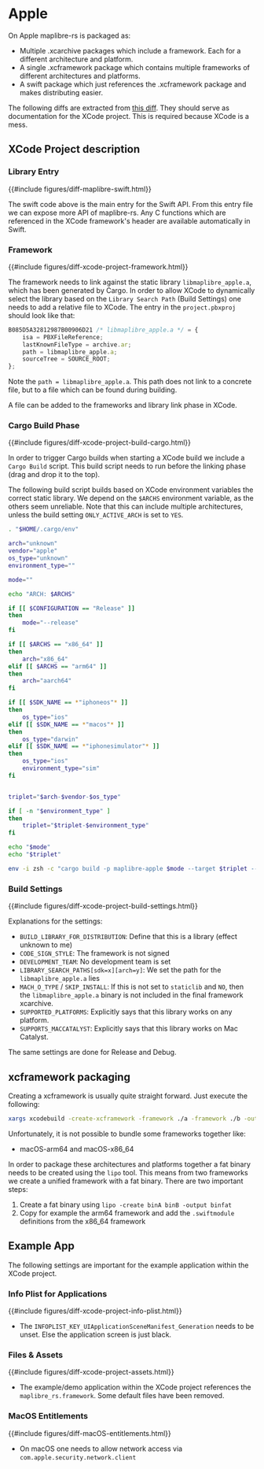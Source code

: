 # Apple

On Apple maplibre-rs is packaged as:
* Multiple .xcarchive packages which include a framework. Each for a different architecture and platform.
* A single .xcframework package which contains multiple frameworks of different architectures and platforms.
* A swift package which just references the .xcframework package and makes distributing easier.

The following diffs are extracted from [this diff](../../../../apple/framework.diff). They should serve as documentation
for the XCode project. This is required because XCode is a mess.

## XCode Project description

### Library Entry

{{#include figures/diff-maplibre-swift.html}}

The swift code above is the main entry for the Swift API. From this entry file we can expose more API of maplibre-rs.
Any C functions which are referenced in the XCode framework's header are available automatically in Swift.

### Framework

{{#include figures/diff-xcode-project-framework.html}}

The framework needs to link against the static library `libmaplibre_apple.a`, which has been generated by Cargo.
In order to allow XCode to dynamically select the library based on the `Library Search Path` (Build Settings) one needs
to add a relative file to XCode. The entry in the `project.pbxproj` should look like that:

```js
B085D5A32812987B00906D21 /* libmaplibre_apple.a */ = {
    isa = PBXFileReference;
    lastKnownFileType = archive.ar;
    path = libmaplibre_apple.a;
    sourceTree = SOURCE_ROOT;
};
```

Note the `path = libmaplibre_apple.a`. This path does not link to a concrete file, but to a file which can be found
during building.

A file can be added to the frameworks and library link phase in XCode.

### Cargo Build Phase

{{#include figures/diff-xcode-project-build-cargo.html}}

In order to trigger Cargo builds when starting a XCode build we include a `Cargo Build` script. This build script needs
to run before the linking phase (drag and drop it to the top).

The following build script builds based on XCode environment variables the correct static library. We depend on
the `$ARCHS`
environment variable, as the others seem unreliable. Note that this can include multiple architectures, unless the build
setting `ONLY_ACTIVE_ARCH` is set to `YES`.

```bash
. "$HOME/.cargo/env"

arch="unknown"
vendor="apple"
os_type="unknown"
environment_type=""

mode=""

echo "ARCH: $ARCHS"

if [[ $CONFIGURATION == "Release" ]]
then
    mode="--release"
fi

if [[ $ARCHS == "x86_64" ]]
then
    arch="x86_64"
elif [[ $ARCHS == "arm64" ]]
then
    arch="aarch64"
fi

if [[ $SDK_NAME == *"iphoneos"* ]]
then
    os_type="ios"
elif [[ $SDK_NAME == *"macos"* ]]
then
    os_type="darwin"
elif [[ $SDK_NAME == *"iphonesimulator"* ]]
then
    os_type="ios"
    environment_type="sim"
fi


triplet="$arch-$vendor-$os_type"

if [ -n "$environment_type" ]
then
    triplet="$triplet-$environment_type"
fi

echo "$mode"
echo "$triplet"

env -i zsh -c "cargo build -p maplibre-apple $mode --target $triplet --lib"
```

### Build Settings

{{#include figures/diff-xcode-project-build-settings.html}}

Explanations for the settings:

* `BUILD_LIBRARY_FOR_DISTRIBUTION`: Define that this is a library (effect unknown to me)
* `CODE_SIGN_STYLE`: The framework is not signed
* `DEVELOPMENT_TEAM`: No development team is set
* `LIBRARY_SEARCH_PATHS[sdk=x][arch=y]`: We set the path for the `libmaplibre_apple.a` lies
* `MACH_O_TYPE` / `SKIP_INSTALL`: If this is not set to `staticlib` and `NO`, then the `libmaplibre_apple.a` binary is not included in the final framework xcarchive.
* `SUPPORTED_PLATFORMS`: Explicitly says that this library works on any platform. 
* `SUPPORTS_MACCATALYST`: Explicitly says that this library works on Mac Catalyst.

The same settings are done for Release and Debug.

## xcframework packaging

Creating a xcframework is usually quite straight forward. Just execute the following:

```bash
xargs xcodebuild -create-xcframework -framework ./a -framework ./b -output out.xcframework
```

Unfortunately, it is not possible to bundle some frameworks together like:

* macOS-arm64 and macOS-x86_64

In order to package these architectures and platforms together a fat binary needs to be created using the `lipo` tool.
This means from two frameworks we create a unified framework with a fat binary.
There are two important steps:

1. Create a fat binary using `lipo -create binA binB -output binfat`
2. Copy for example the arm64 framework and add the `.swiftmodule` definitions from the x86_64 framework


## Example App

The following settings are important for the example application within the XCode project.

### Info Plist for Applications

{{#include figures/diff-xcode-project-info-plist.html}}

* The `INFOPLIST_KEY_UIApplicationSceneManifest_Generation` needs to be unset. Else the application screen is just black.

### Files & Assets

{{#include figures/diff-xcode-project-assets.html}}

* The example/demo application within the XCode project references the `maplibre_rs.framework`. Some default files have
  been removed.

### MacOS Entitlements

{{#include figures/diff-macOS-entitlements.html}}

* On macOS one needs to allow network access via `com.apple.security.network.client`